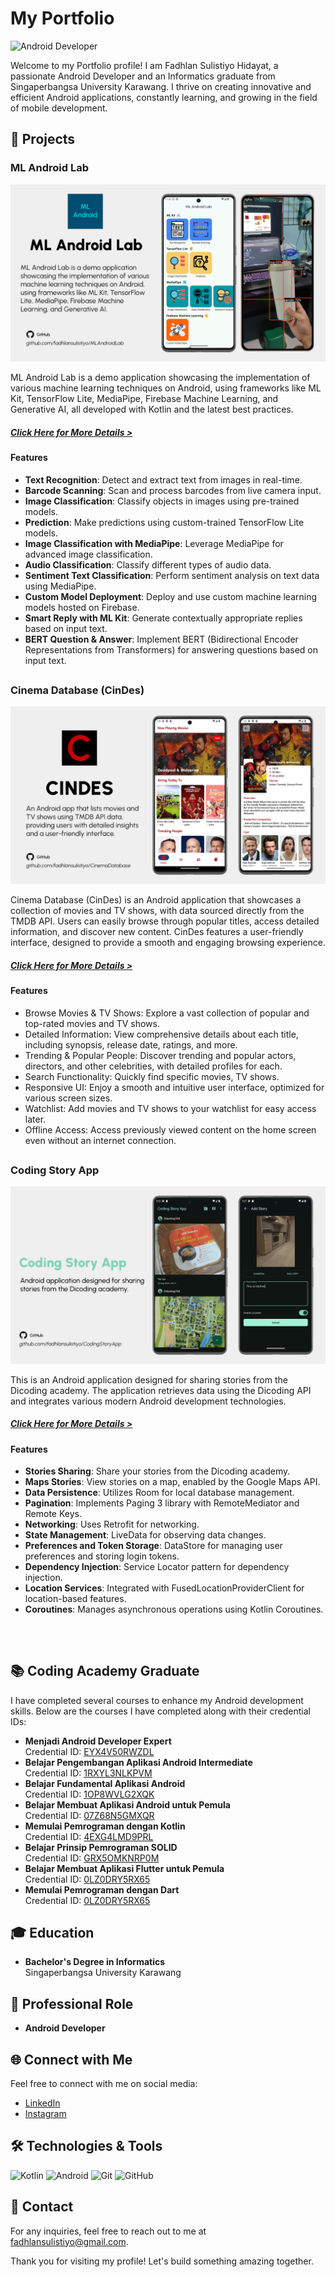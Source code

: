 # My Portfolio

![Android Developer](https://img.shields.io/badge/Android%20Developer-Expert-green)

Welcome to my Portfolio profile! I am Fadhlan Sulistiyo Hidayat, a passionate Android Developer and an Informatics graduate from Singaperbangsa University Karawang. I thrive on creating innovative and efficient Android applications, constantly learning, and growing in the field of mobile development.

## 🌟 Projects

### ML Android Lab
![App Screenshot](MLAndroidLab/banner.png)

ML Android Lab is a demo application showcasing the implementation of various machine learning techniques on Android, using frameworks like ML Kit, TensorFlow Lite, MediaPipe, Firebase Machine Learning, and Generative AI, all developed with Kotlin and the latest best practices.

##### [Click Here for More Details >](https://github.com/fadhlansulistiyo/MLAndroidLab)

#### Features
- **Text Recognition**: Detect and extract text from images in real-time.
- **Barcode Scanning**: Scan and process barcodes from live camera input.
- **Image Classification**: Classify objects in images using pre-trained models.
- **Prediction**: Make predictions using custom-trained TensorFlow Lite models.
- **Image Classification with MediaPipe**: Leverage MediaPipe for advanced image classification.
- **Audio Classification**: Classify different types of audio data.
- **Sentiment Text Classification**: Perform sentiment analysis on text data using MediaPipe.
- **Custom Model Deployment**: Deploy and use custom machine learning models hosted on Firebase.
- **Smart Reply with ML Kit**: Generate contextually appropriate replies based on input text.
- **BERT Question & Answer**: Implement BERT (Bidirectional Encoder Representations from Transformers) for answering questions based on input text.

##

### Cinema Database (CinDes)
![App Screenshot](CinemaDatabase/main_banner_v2.png)

Cinema Database (CinDes) is an Android application that showcases a collection of movies and TV shows, with data sourced directly from the TMDB API. Users can easily browse through popular titles, access detailed information, and discover new content. CinDes features a user-friendly interface, designed to provide a smooth and engaging browsing experience. 

##### [Click Here for More Details >](https://github.com/fadhlansulistiyo/CinemaDatabase)

#### Features
- Browse Movies & TV Shows: Explore a vast collection of popular and top-rated movies and TV shows.
- Detailed Information: View comprehensive details about each title, including synopsis, release date, ratings, and more.
- Trending & Popular People: Discover trending and popular actors, directors, and other celebrities, with detailed profiles for each.
- Search Functionality: Quickly find specific movies, TV shows.
- Responsive UI: Enjoy a smooth and intuitive user interface, optimized for various screen sizes.
- Watchlist: Add movies and TV shows to your watchlist for easy access later.
- Offline Access: Access previously viewed content on the home screen even without an internet connection.

##

### Coding Story App 
![App Screenshot](CodingStoryApp/main_banner.png)

This is an Android application designed for sharing stories from the Dicoding academy. The application retrieves data using the Dicoding API and integrates various modern Android development technologies.

##### [Click Here for More Details >](https://github.com/fadhlansulistiyo/CodingStoryApp)

#### Features

- **Stories Sharing**: Share your stories from the Dicoding academy.
- **Maps Stories**: View stories on a map, enabled by the Google Maps API.
- **Data Persistence**: Utilizes Room for local database management.
- **Pagination**: Implements Paging 3 library with RemoteMediator and Remote Keys.
- **Networking**: Uses Retrofit for networking.
- **State Management**: LiveData for observing data changes.
- **Preferences and Token Storage**: DataStore for managing user preferences and storing login tokens.
- **Dependency Injection**: Service Locator pattern for dependency injection.
- **Location Services**: Integrated with FusedLocationProviderClient for location-based features.
- **Coroutines**: Manages asynchronous operations using Kotlin Coroutines.

##

<br>

## 📚 Coding Academy Graduate
I have completed several courses to enhance my Android development skills. Below are the courses I have completed along with their credential IDs:

- **Menjadi Android Developer Expert**  
  Credential ID: [EYX4V50RWZDL](https://www.dicoding.com/certificates/EYX4V50RWZDL)
- **Belajar Pengembangan Aplikasi Android Intermediate**  
  Credential ID: [1RXYL3NLKPVM](https://www.dicoding.com/certificates/1RXYL3NLKPVM)
- **Belajar Fundamental Aplikasi Android**  
  Credential ID: [1OP8WVLG2XQK](https://www.dicoding.com/certificates/1OP8WVLG2XQK)
- **Belajar Membuat Aplikasi Android untuk Pemula**  
  Credential ID: [07Z68N5GMXQR](https://www.dicoding.com/certificates/07Z68N5GMXQR)
- **Memulai Pemrograman dengan Kotlin**  
  Credential ID: [4EXG4LMD9PRL](https://www.dicoding.com/certificates/4EXG4LMD9PRL)
- **Belajar Prinsip Pemrograman SOLID**  
  Credential ID: [GRX5OMKNRP0M](https://www.dicoding.com/certificates/GRX5OMKNRP0M)
- **Belajar Membuat Aplikasi Flutter untuk Pemula**  
  Credential ID: [0LZ0DRY5RX65](https://www.dicoding.com/certificates/L4PQM1JN7ZO1)
- **Memulai Pemrograman dengan Dart**  
  Credential ID: [0LZ0DRY5RX65](https://www.dicoding.com/certificates/0LZ0175DQP65)

## 🎓 Education
- **Bachelor's Degree in Informatics**  
  Singaperbangsa University Karawang

## 💼 Professional Role
- **Android Developer**

## 🌐 Connect with Me
Feel free to connect with me on social media:
- [LinkedIn](https://linkedin.com/in/fadhlansulistiyo)
- [Instagram](https://instagram.com/fadhlansulistiyo)

## 🛠️ Technologies & Tools
![Kotlin](https://img.shields.io/badge/Kotlin-0095D5?logo=kotlin&logoColor=white)
![Android](https://img.shields.io/badge/Android-3DDC84?logo=android&logoColor=white)
![Git](https://img.shields.io/badge/Git-F05032?logo=git&logoColor=white)
![GitHub](https://img.shields.io/badge/GitHub-181717?logo=github&logoColor=white)

## 📧 Contact
For any inquiries, feel free to reach out to me at [fadhlansulistiyo@gmail.com](mailto:fadhlansulistiyo@gmail.com).

Thank you for visiting my profile! Let's build something amazing together.
